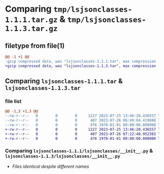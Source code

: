 # Comparing `tmp/lsjsonclasses-1.1.1.tar.gz` & `tmp/lsjsonclasses-1.1.3.tar.gz`

## filetype from file(1)

```diff
@@ -1 +1 @@
-gzip compressed data, was "lsjsonclasses-1.1.1.tar", max compression
+gzip compressed data, was "lsjsonclasses-1.1.3.tar", max compression
```

## Comparing `lsjsonclasses-1.1.1.tar` & `lsjsonclasses-1.1.3.tar`

### file list

```diff
@@ -1,3 +1,3 @@
--rw-r--r--   0        0        0     1227 2023-07-25 13:46:20.436557 lsjsonclasses-1.1.1/lsjsonclasses/__init__.py
--rw-r--r--   0        0        0      407 2023-07-26 06:49:04.419088 lsjsonclasses-1.1.1/pyproject.toml
--rw-r--r--   0        0        0      476 1970-01-01 00:00:00.000000 lsjsonclasses-1.1.1/PKG-INFO
+-rw-r--r--   0        0        0     1227 2023-07-25 13:46:20.436557 lsjsonclasses-1.1.3/lsjsonclasses/__init__.py
+-rw-r--r--   0        0        0      407 2023-07-26 07:22:48.952383 lsjsonclasses-1.1.3/pyproject.toml
+-rw-r--r--   0        0        0      476 1970-01-01 00:00:00.000000 lsjsonclasses-1.1.3/PKG-INFO
```

### Comparing `lsjsonclasses-1.1.1/lsjsonclasses/__init__.py` & `lsjsonclasses-1.1.3/lsjsonclasses/__init__.py`

 * *Files identical despite different names*

